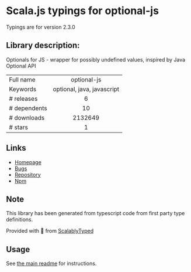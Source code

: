 
# Scala.js typings for optional-js

Typings are for version 2.3.0

## Library description:
Optionals for JS - wrapper for possibly undefined values, inspired by Java Optional API

|                    |                 |
| ------------------ | :-------------: |
| Full name          | optional-js |
| Keywords           | optional, java, javascript |
| # releases         | 6 |
| # dependents       | 10 |
| # downloads        | 2132649 |
| # stars            | 1 |

## Links
- [Homepage](https://github.com/JasonStorey/Optional.js)
- [Bugs](https://github.com/JasonStorey/Optional.js/issues)
- [Repository](https://github.com/JasonStorey/Optional.js)
- [Npm](https://www.npmjs.com/package/optional-js)
    


## Note
This library has been generated from typescript code from first party type definitions.

Provided with :purple_heart: from [ScalablyTyped](https://github.com/oyvindberg/ScalablyTyped)

## Usage
See [the main readme](../../readme.md) for instructions.


